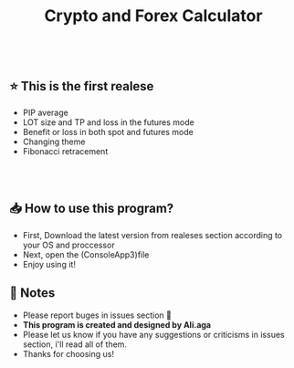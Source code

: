 <h1 align="center">Crypto and Forex Calculator
<p align="center">
</p>
<br>

## ⭐ This is the first realese

- PIP average
- LOT size and TP and loss in the futures mode
- Benefit or loss in both spot and futures mode
- Changing theme
- Fibonacci retracement
<br>

<br>

## 📥 How to use this program?
- First, Download the latest version from realeses section according to your OS and proccessor
- Next, open the (ConsoleApp3)file
- Enjoy using it!


<p align="center">
</p>

<p align="center">
</p>


## 📜 Notes
- Please report buges in issues section 🙏
- **This program is created and designed by Ali.aga**
- Please let us know if you have any suggestions or criticisms in issues section, i'll read all of them.
- Thanks for choosing us!
<br>
